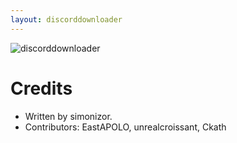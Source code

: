 ```yaml
---
layout: discorddownloader
---
```


![discorddownloader](https://raw.githubusercontent.com/simoniz0r/discorddownloader/master/Screenshot.png)

# Credits

* Written by simonizor.
* Contributors: EastAPOLO, unrealcroissant, Ckath
